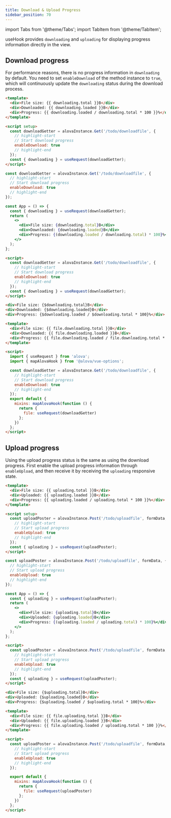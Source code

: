```yaml
---
title: Download & Upload Progress
sidebar_position: 70
---
```


import Tabs from '@theme/Tabs';
import TabItem from '@theme/TabItem';

useHook provides `downloading` and `uploading` for displaying progress information directly in the view.

## Download progress

For performance reasons, there is no progress information in `downloading` by default. You need to set `enableDownload` of the method instance to `true`, which will continuously update the `downloading` status during the download process.

<Tabs groupId="framework">
<TabItem value="1" label="vue composition">

```html
<template>
  <div>File size: {{ downloading.total }}B</div>
  <div>Downloaded: {{ downloading.loaded }}B</div>
  <div>Progress: {{ downloading.loaded / downloading.total * 100 }}%</div>
</template>

<script setup>
  const downloadGetter = alovaInstance.Get('/todo/downloadfile', {
    // highlight-start
    // Start download progress
    enableDownload: true
    // highlight-end
  });
  const { downloading } = useRequest(downloadGetter);
</script>
```

</TabItem>
<TabItem value="2" label="react">

```jsx
const downloadGetter = alovaInstance.Get('/todo/downloadfile', {
  // highlight-start
  // Start download progress
  enableDownload: true
  // highlight-end
});

const App = () => {
  const { downloading } = useRequest(downloadGetter);
  return (
    <>
      <div>File size: {downloading.total}B</div>
      <div>Downloaded: {downloading.loaded}B</div>
      <div>Progress: {(downloading.loaded / downloading.total) * 100}%</div>
    </>
  );
};
```

</TabItem>
<TabItem value="3" label="svelte">

```html
<script>
  const downloadGetter = alovaInstance.Get('/todo/downloadfile', {
    // highlight-start
    // Start download progress
    enableDownload: true
    // highlight-end
  });
  const { downloading } = useRequest(downloadGetter);
</script>

<div>File size: {$downloading.total}B</div>
<div>Downloaded: {$downloading.loaded}B</div>
<div>Progress: {$downloading.loaded / $downloading.total * 100}%</div>
```

</TabItem>
<TabItem value="4" label="vue options">

```html
<template>
  <div>File size: {{ file.downloading.total }}B</div>
  <div>Downloaded: {{ file.downloading.loaded }}B</div>
  <div>Progress: {{ file.downloading.loaded / file.downloading.total * 100 }}%</div>
</template>

<script>
  import { useRequest } from 'alova';
  import { mapAlovaHook } from '@alova/vue-options';

  const downloadGetter = alovaInstance.Get('/todo/downloadfile', {
    // highlight-start
    // Start download progress
    enableDownload: true
    // highlight-end
  });
  export default {
    mixins: mapAlovaHook(function () {
      return {
        file: useRequest(downloadGetter)
      };
    })
  };
</script>
```

</TabItem>
</Tabs>

## Upload progress

Using the upload progress status is the same as using the download progress. First enable the upload progress information through `enableUpload`, and then receive it by receiving the `uploading` responsive state.

<Tabs groupId="framework">
<TabItem value="1" label="vue">

```html
<template>
  <div>File size: {{ uploading.total }}B</div>
  <div>Uploaded: {{ uploading.loaded }}B</div>
  <div>Progress: {{ uploading.loaded / uploading.total * 100 }}%</div>
</template>

<script setup>
  const uploadPoster = alovaInstance.Post('/todo/uploadfile', formData, {
    // highlight-start
    // Start upload progress
    enableUpload: true
    // highlight-end
  });
  const { uploading } = useRequest(uploadPoster);
</script>
```

</TabItem>
<TabItem value="2" label="react">

```jsx
const uploadPoster = alovaInstance.Post('/todo/uploadfile', formData, {
  // highlight-start
  // Start upload progress
  enableUpload: true
  // highlight-end
});

const App = () => {
  const { uploading } = useRequest(uploadPoster);
  return (
    <>
      <div>File size: {uploading.total}B</div>
      <div>Uploaded: {uploading.loaded}B</div>
      <div>Progress: {(uploading.loaded / uploading.total) * 100}%</div>
    </>
  );
};
```

</TabItem>
<TabItem value="3" label="svelte">

```html
<script>
  const uploadPoster = alovaInstance.Post('/todo/uploadfile', formData, {
    // highlight-start
    // Start upload progress
    enableUpload: true
    // highlight-end
  });
  const { uploading } = useRequest(uploadPoster);
</script>

<div>File size: {$uploading.total}B</div>
<div>Uploaded: {$uploading.loaded}B</div>
<div>Progress: {$uploading.loaded / $uploading.total * 100}%</div>
```

</TabItem>
<TabItem value="4" label="vue options">

```html
<template>
  <div>File size: {{ file.uploading.total }}B</div>
  <div>Uploaded: {{ file.uploading.loaded }}B</div>
  <div>Progress: {{ file.uploading.loaded / uploading.total * 100 }}%</div>
</template>

<script>
  const uploadPoster = alovaInstance.Post('/todo/uploadfile', formData, {
    // highlight-start
    // Start upload progress
    enableUpload: true
    // highlight-end
  });

  export default {
    mixins: mapAlovaHook(function () {
      return {
        file: useRequest(uploadPoster)
      };
    })
  };
</script>
```

</TabItem>
</Tabs>
